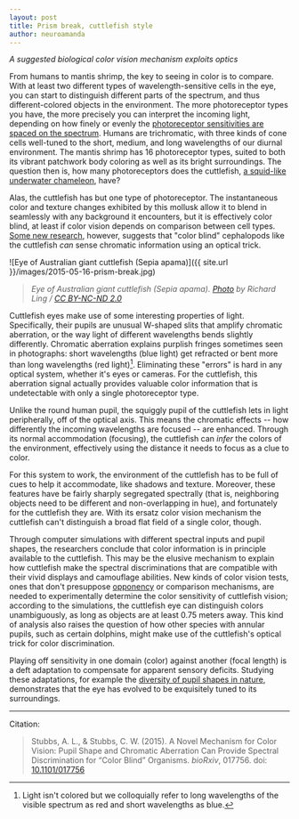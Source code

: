 ```yaml
---
layout: post
title: Prism break, cuttlefish style
author: neuroamanda
---
```


_A suggested biological color vision mechanism exploits optics_

From humans to mantis shrimp, the key to seeing in color is to compare. With at least two different types of wavelength-sensitive cells in the eye, you can start to distinguish different parts of the spectrum, and thus different-colored objects in the environment. The more photoreceptor types you have, the more precisely you can interpret the incoming light, depending on how finely or evenly the [photoreceptor sensitivities are spaced on the spectrum](https://arthropoda.files.wordpress.com/2010/03/human-vs-mantis.jpg). Humans are trichromatic, with three kinds of cone cells well-tuned to the short, medium, and long wavelengths of our diurnal environment. The mantis shrimp has 16 photoreceptor types, suited to both its vibrant patchwork body coloring as well as its bright surroundings. The question then is, how many photoreceptors does the cuttlefish, [a squid-like underwater chameleon](https://www.youtube.com/watch?v=SfkhEm3LfvE), have?

Alas, the cuttlefish has but one type of photoreceptor. The instantaneous color and texture changes exhibited by this mollusk allow it to blend in seamlessly with any background it encounters, but it is effectively color blind, at least if color vision depends on comparison between cell types. [Some new research](http://dx.doi.org/10.1101/017756), however, suggests that "color blind" cephalopods like the cuttlefish _can_ sense chromatic information using an optical trick.

![Eye of Australian giant cuttlefish (Sepia apama)]({{ site.url }}/images/2015-05-16-prism-break.jpg)

> _Eye of Australian giant cuttlefish (Sepia apama). [Photo](https://www.flickr.com/photos/rling/5101121081/in/photostream/) by Richard Ling / [CC BY-NC-ND 2.0](https://creativecommons.org/licenses/by-nc-nd/2.0/)_

Cuttlefish eyes make use of some interesting properties of light. Specifically, their pupils are unusual W-shaped slits that amplify chromatic aberration, or the way light of different wavelengths bends slightly differently. Chromatic aberration explains purplish fringes sometimes seen in photographs: short wavelengths (blue light) get refracted or bent more than long wavelengths (red light)[^1]. Eliminating these "errors" is hard in any optical system, whether it's eyes or cameras. For the cuttlefish, this aberration signal actually provides valuable color information that is undetectable with only a single photoreceptor type.

Unlike the round human pupil, the squiggly pupil of the cuttlefish lets in light peripherally, off of the optical axis. This means the chromatic effects -- how differently the incoming wavelengths are focused -- are enhanced. Through its normal accommodation (focusing), the cuttlefish can _infer_ the colors of the environment, effectively using the distance it needs to focus as a clue to color.

For this system to work, the environment of the cuttlefish has to be full of cues to help it accommodate, like shadows and texture. Moreover, these features have be fairly sharply segregated spectrally (that is, neighboring objects need to be different and non-overlapping in hue), and fortunately for the cuttlefish they are. With its ersatz color vision mechanism the cuttlefish can't distinguish a broad flat field of a single color, though.

Through computer simulations with different spectral inputs and pupil shapes, the researchers conclude that color information is in principle available to the cuttlefish. This may be the elusive mechanism to explain how cuttlefish make the spectral discriminations that are compatible with their vivid displays and camouflage abilities. New kinds of color vision tests, ones that don't presuppose [opponency](http://en.wikipedia.org/wiki/Opponent_process) or comparison mechanisms, are needed to experimentally determine the color sensitivity of cuttlefish vision; according to the simulations, the cuttlefish eye can distinguish colors unambiguously, as long as objects are at least 0.75 meters away. This kind of analysis also raises the question of how other species with annular pupils, such as certain dolphins, might make use of the cuttlefish's optical trick for color discrimination.

Playing off sensitivity in one domain (color) against another (focal length) is a deft adaptation to compensate for apparent sensory deficits. Studying these adaptations, for example the [diversity of pupil shapes in nature](http://jov.arvojournals.org/article.aspx?articleid=2142714), demonstrates that the eye has evolved to be exquisitely tuned to its surroundings.

[^1]: Light isn't colored but we colloquially refer to long wavelengths of the visible spectrum as red and short wavelengths as blue.

---
Citation:

> Stubbs, A. L., & Stubbs, C. W. (2015). A Novel Mechanism for Color Vision: Pupil Shape and Chromatic Aberration Can Provide Spectral Discrimination for “Color Blind” Organisms. _bioRxiv_, 017756. doi: [10.1101/017756](http://dx.doi.org/10.1101/017756)

